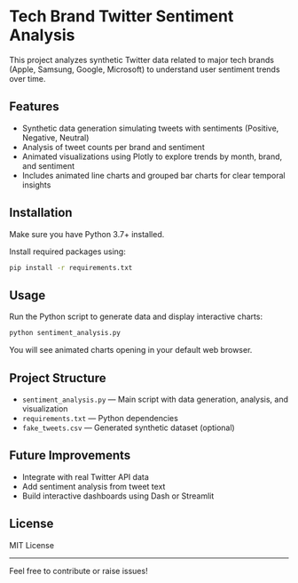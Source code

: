 
# Tech Brand Twitter Sentiment Analysis

This project analyzes synthetic Twitter data related to major tech brands (Apple, Samsung, Google, Microsoft) to understand user sentiment trends over time.

## Features

- Synthetic data generation simulating tweets with sentiments (Positive, Negative, Neutral)
- Analysis of tweet counts per brand and sentiment
- Animated visualizations using Plotly to explore trends by month, brand, and sentiment
- Includes animated line charts and grouped bar charts for clear temporal insights

## Installation

Make sure you have Python 3.7+ installed.

Install required packages using:

```bash
pip install -r requirements.txt
```

## Usage

Run the Python script to generate data and display interactive charts:

```bash
python sentiment_analysis.py
```

You will see animated charts opening in your default web browser.

## Project Structure

- `sentiment_analysis.py` — Main script with data generation, analysis, and visualization
- `requirements.txt` — Python dependencies
- `fake_tweets.csv` — Generated synthetic dataset (optional)

## Future Improvements

- Integrate with real Twitter API data
- Add sentiment analysis from tweet text
- Build interactive dashboards using Dash or Streamlit

## License

MIT License

---

Feel free to contribute or raise issues!
